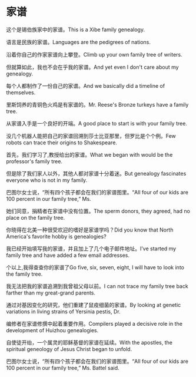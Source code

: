 # 家谱

<p><span class="chinese">这个是锡伯族家中的家谱。</span><span class="english">This is a Xibe family genealogy.</span></p>

<p><span class="chinese">语言是民族的家谱。</span><span class="english">Languages are the pedigrees of nations.</span></p>

<p><span class="chinese">沿着你自己的作家家谱向上攀登。</span><span class="english">Climb up your own family tree of writers.</span></p>

<p><span class="chinese">但就算如此，我也不会在乎我的家谱。</span><span class="english">And yet even I don't care about my genealogy.</span></p>

<p><span class="chinese">每个人都制作了一份自己的家谱。</span><span class="english">And we basically did a timeline of themselves.</span></p>

<p><span class="chinese">里斯饲养的青铜色火鸡是有家谱的。</span><span class="english">Mr. Reese's Bronze turkeys have a family tree.</span></p>

<p><span class="chinese">从家谱入手是一个良好的开端。</span><span class="english">A good place to start is with your family tree.</span></p>

<p><span class="chinese">没几个机器人能把自己的家谱回溯到莎士比亚那里，但罗比是个个例。</span><span class="english">Few robots can trace their origins to Shakespeare.</span></p>

<p><span class="chinese">首先，我们学习了,教授给出的家谱。</span><span class="english">What we began with would be the professor's family tree.</span></p>

<p><span class="chinese">但是除了我们家人以外，其他人都对家谱十分着迷。</span><span class="english">But genealogy fascinates everyone who is not in my family.</span></p>

<p><span class="chinese">巴图尔女士说，“所有四个孩子都会在我们的家谱图里。</span><span class="english">“All four of our kids are 100 percent in our family tree,” Ms.</span></p>

<p><span class="chinese">她们同意，捐精者在家谱中没有位置。</span><span class="english">The sperm donors, they agreed, had no place on the family tree.</span></p>

<p><span class="chinese">你晓得在北美一种很受欢迎的嗜好是家谱学吗？</span><span class="english">Did you know that North America's favorite hobby is genealogies?</span></p>

<p><span class="chinese">我已经开始填写我的家谱，并且加上了几个电子邮件地址。</span><span class="english">I’ve started my family tree and have added a few email addresses.</span></p>

<p><span class="chinese">个以上,我得查查你的家谱了</span><span class="english">Go five, six, seven, eight, I will have to look into the family tree.</span></p>

<p><span class="chinese">我无法把我的家谱追溯到我曾祖父母以前。</span><span class="english">I can not trace my family tree back farther than my great-grand parents.</span></p>

<p><span class="chinese">通过对基因变化的研究，他们重建了鼠疫细菌的家谱。</span><span class="english">By looking at genetic variations in living strains of Yersinia pestis, Dr.</span></p>

<p><span class="chinese">编修者在家谱修撰中起着重要作用。</span><span class="english">Compilers played a decisive role in the development of Huizhou genealogies.</span></p>

<p><span class="chinese">自使徒开绐，一个属灵的耶稣基督的家谱在延续。</span><span class="english">With the apostles, the spiritual geneology of Jesus Christ began to unfold.</span></p>

<p><span class="chinese">巴图尔女士说，“所有四个孩子都会在我们的家谱图里。</span><span class="english">“All four of our kids are 100 percent in our family tree,” Ms. Battel said.</span></p>

